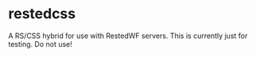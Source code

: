 # restedcss

A RS/CSS hybrid for use with RestedWF servers. This is currently just for testing. Do not use!
